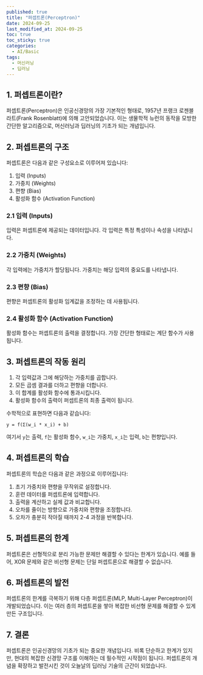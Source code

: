 ```yaml
---
published: true
title: "퍼셉트론(Perceptron)"
date: 2024-09-25
last_modified_at: 2024-09-25
toc: true
toc_sticky: true
categories:
  - AI/Basic
tags:
  - 머신러닝
  - 딥러닝
---
```

## 1. 퍼셉트론이란?
퍼셉트론(Perceptron)은 인공신경망의 가장 기본적인 형태로, 1957년 프랭크 로젠블라트(Frank Rosenblatt)에 의해 고안되었습니다. 이는 생물학적 뉴런의 동작을 모방한 간단한 알고리즘으로, 머신러닝과 딥러닝의 기초가 되는 개념입니다.

## 2. 퍼셉트론의 구조

퍼셉트론은 다음과 같은 구성요소로 이루어져 있습니다:

1. 입력 (Inputs)
2. 가중치 (Weights)
3. 편향 (Bias)
4. 활성화 함수 (Activation Function)

### 2.1 입력 (Inputs)

입력은 퍼셉트론에 제공되는 데이터입니다. 각 입력은 특정 특성이나 속성을 나타냅니다.

### 2.2 가중치 (Weights)

각 입력에는 가중치가 할당됩니다. 가중치는 해당 입력의 중요도를 나타냅니다.

### 2.3 편향 (Bias)

편향은 퍼셉트론의 활성화 임계값을 조정하는 데 사용됩니다.

### 2.4 활성화 함수 (Activation Function)

활성화 함수는 퍼셉트론의 출력을 결정합니다. 가장 간단한 형태로는 계단 함수가 사용됩니다.

## 3. 퍼셉트론의 작동 원리

1. 각 입력값과 그에 해당하는 가중치를 곱합니다.
2. 모든 곱셈 결과를 더하고 편향을 더합니다.
3. 이 합계를 활성화 함수에 통과시킵니다.
4. 활성화 함수의 출력이 퍼셉트론의 최종 출력이 됩니다.

수학적으로 표현하면 다음과 같습니다:

```
y = f(Σ(w_i * x_i) + b)
```

여기서 `y`는 출력, `f`는 활성화 함수, `w_i`는 가중치, `x_i`는 입력, `b`는 편향입니다.

## 4. 퍼셉트론의 학습

퍼셉트론의 학습은 다음과 같은 과정으로 이루어집니다:

1. 초기 가중치와 편향을 무작위로 설정합니다.
2. 훈련 데이터를 퍼셉트론에 입력합니다.
3. 출력을 계산하고 실제 값과 비교합니다.
4. 오차를 줄이는 방향으로 가중치와 편향을 조정합니다.
5. 오차가 충분히 작아질 때까지 2-4 과정을 반복합니다.

## 5. 퍼셉트론의 한계

퍼셉트론은 선형적으로 분리 가능한 문제만 해결할 수 있다는 한계가 있습니다. 예를 들어, XOR 문제와 같은 비선형 문제는 단일 퍼셉트론으로 해결할 수 없습니다.

## 6. 퍼셉트론의 발전

퍼셉트론의 한계를 극복하기 위해 다층 퍼셉트론(MLP, Multi-Layer Perceptron)이 개발되었습니다. 이는 여러 층의 퍼셉트론을 쌓아 복잡한 비선형 문제를 해결할 수 있게 만든 구조입니다.

## 7. 결론

퍼셉트론은 인공신경망의 기초가 되는 중요한 개념입니다. 비록 단순하고 한계가 있지만, 현대의 복잡한 신경망 구조를 이해하는 데 필수적인 시작점이 됩니다. 퍼셉트론의 개념을 확장하고 발전시킨 것이 오늘날의 딥러닝 기술의 근간이 되었습니다.